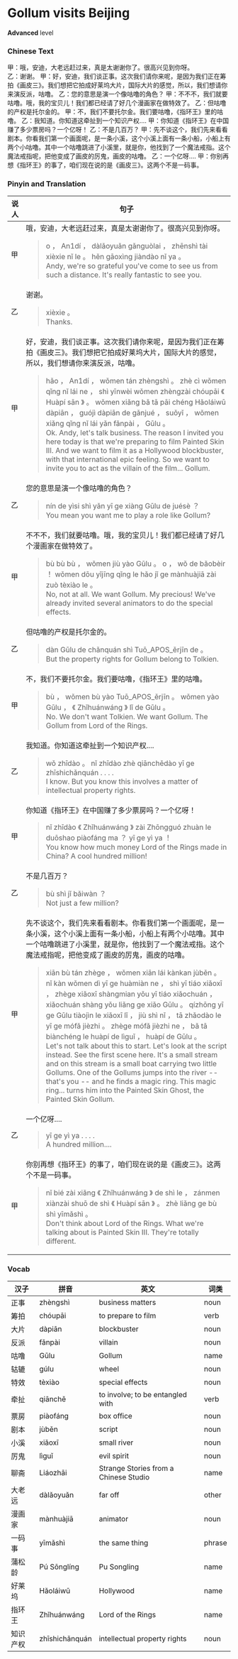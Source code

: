 # Gollum visits Beijing
**Advanced** level
### Chinese Text
甲：哦，安迪，大老远赶过来，真是太谢谢你了。很高兴见到你呀。<br />乙：谢谢。
甲：好，安迪，我们谈正事。这次我们请你来呢，是因为我们正在筹拍《画皮三》。我们想把它拍成好莱坞大片，国际大片的感觉，所以，我们想请你来演反派，咕噜。
乙：您的意思是演一个像咕噜的角色？
甲：不不不，我们就要咕噜。哦，我的宝贝儿！我们都已经请了好几个漫画家在做特效了。
乙：但咕噜的产权是托尔金的。
甲：不，我们不要托尔金。我们要咕噜，《指环王》里的咕噜。
乙：我知道。你知道这牵扯到一个知识产权....
甲：你知道《指环王》在中国赚了多少票房吗？一个亿呀！
乙：不是几百万？
甲：先不谈这个，我们先来看看剧本。你看我们第一个画面呢，是一条小溪，这个小溪上面有一条小船，小船上有两个小咕噜。其中一个咕噜跳进了小溪里，就是你，他找到了一个魔法戒指。这个魔法戒指呢，把他变成了画皮的厉鬼，画皮的咕噜。
乙：一个亿呀....
甲：你别再想《指环王》的事了，咱们现在说的是《画皮三》。这两个不是一码事。

### Pinyin and Translation
|说人|句子|
|----|----|
|甲|哦，安迪，大老远赶过来，真是太谢谢你了。很高兴见到你呀。<blockquote>o ， An1dí ， dàlǎoyuǎn gǎnguòlai ， zhēnshì tài xièxie nǐ le 。 hěn gāoxìng jiàndào nǐ ya 。<br />Andy, we're so grateful you've come to see us from such a distance. It's really fantastic to see you.</blockquote>|
|乙|谢谢。<blockquote>xièxie 。<br />Thanks.</blockquote>|
|甲|好，安迪，我们谈正事。这次我们请你来呢，是因为我们正在筹拍《画皮三》。我们想把它拍成好莱坞大片，国际大片的感觉，所以，我们想请你来演反派，咕噜。<blockquote>hǎo ， An1dí ， wǒmen tán zhèngshì 。 zhè cì wǒmen qǐng nǐ lái ne ， shì yīnwèi wǒmen zhèngzài chóupāi 《 Huàpí sān 》 。 wǒmen xiǎng bǎ tā pāi chéng Hǎoláiwū dàpiān ， guójì dàpiān de gǎnjué ， suǒyǐ ， wǒmen xiǎng qǐng nǐ lái yǎn fǎnpài ， Gūlu 。<br />Ok. Andy, let's talk business. The reason I invited you here today is that we're preparing to film Painted Skin III. And we want to film it as a Hollywood blockbuster, with that international epic feeling. So we want to invite you to act as the villain of the film... Gollum.</blockquote>|
|乙|您的意思是演一个像咕噜的角色？<blockquote>nín de yìsi shì yǎn yī ge xiàng Gūlu de juésè ？<br />You mean you want me to play a role like Gollum?</blockquote>|
|甲|不不不，我们就要咕噜。哦，我的宝贝儿！我们都已经请了好几个漫画家在做特效了。<blockquote>bù bù bù ， wǒmen jiù yào Gūlu 。 o ， wǒ de bǎobèir ！ wǒmen dōu yǐjīng qǐng le hǎo jǐ ge mànhuàjiā zài zuò tèxiào le 。<br />No, not at all. We want Gollum. My precious! We've already invited several animators to do the special effects.</blockquote>|
|乙|但咕噜的产权是托尔金的。<blockquote>dàn Gūlu de chǎnquán shì Tuō_APOS_ěrjīn de 。<br />But the property rights for Gollum belong to Tolkien.</blockquote>|
|甲|不，我们不要托尔金。我们要咕噜，《指环王》里的咕噜。<blockquote>bù ， wǒmen bù yào Tuō_APOS_ěrjīn 。 wǒmen yào Gūlu ， 《 Zhǐhuánwáng 》 lǐ de Gūlu 。<br />No. We don't want Tolkien. We want Gollum. The Gollum from Lord of the Rings.</blockquote>|
|乙|我知道。你知道这牵扯到一个知识产权....<blockquote>wǒ zhīdào 。 nǐ zhīdào zhè qiānchědào yī ge zhīshichǎnquán . . . .<br />I know. But you know this involves a matter of intellectual property rights.</blockquote>|
|甲|你知道《指环王》在中国赚了多少票房吗？一个亿呀！<blockquote>nǐ zhīdào 《 Zhǐhuánwáng 》 zài Zhōngguó zhuàn le duōshao piàofáng ma ？ yī ge yì ya ！<br />You know how much money Lord of the Rings made in China? A cool hundred million!</blockquote>|
|乙|不是几百万？<blockquote>bù shì jǐ bǎiwàn ？<br />Not just a few million?</blockquote>|
|甲|先不谈这个，我们先来看看剧本。你看我们第一个画面呢，是一条小溪，这个小溪上面有一条小船，小船上有两个小咕噜。其中一个咕噜跳进了小溪里，就是你，他找到了一个魔法戒指。这个魔法戒指呢，把他变成了画皮的厉鬼，画皮的咕噜。<blockquote>xiān bù tán zhège ， wǒmen xiān lái kànkan jùběn 。 nǐ kàn wǒmen dì  yī ge huàmiàn ne ， shì yī tiáo xiǎoxī ， zhège xiǎoxī shàngmian yǒu yī tiáo xiǎochuán ， xiǎochuán shàng yǒu liǎng ge xiǎo Gūlu 。 qízhōng yī ge Gūlu tiàojìn le xiǎoxī lǐ ， jiù shì nǐ ， tā zhǎodào le yī ge mófǎ jièzhi 。 zhège mófǎ jièzhi ne ， bǎ tā biànchéng le huàpí de lìguǐ ， huàpí de Gūlu 。<br />Let's not talk about this to start. Let's look at the script instead. See the first scene here. It's a small stream and on this stream is a small boat carrying two little Gollums. One of the Gollums jumps into the river -- that's you -- and he finds a magic ring. This magic ring... turns him into the Painted Skin Ghost, the Painted Skin Gollum.</blockquote>|
|乙|一个亿呀....<blockquote>yī ge yì ya . . . .<br />A hundred million....</blockquote>|
|甲|你别再想《指环王》的事了，咱们现在说的是《画皮三》。这两个不是一码事。<blockquote>nǐ bié zài xiǎng 《 Zhǐhuánwáng 》 de shì le ， zánmen xiànzài shuō de shì 《 Huàpí sān 》 。 zhè liǎng ge bù shì yīmǎshì 。<br />Don't think about Lord of the Rings. What we're talking about is Painted Skin III. They're totally different.</blockquote>|
### Vocab
|汉子|拼音|英文|词类|
|----|----|----|----|
|正事|zhèngshì|business matters|noun|
|筹拍|chóupāi|to prepare to film|verb|
|大片|dàpiān|blockbuster|noun|
|反派|fǎnpài|villain|noun|
|咕噜|Gūlu|Gollum|name|
|轱辘|gúlu|wheel|noun|
|特效|tèxiào|special effects|noun|
|牵扯|qiānchě|to involve; to be entangled with|verb|
|票房|piàofáng|box office|noun|
|剧本|jùběn|script|noun|
|小溪|xiǎoxī|small river|noun|
|厉鬼|lìguǐ|evil spirit|noun|
|聊斋|Liáozhāi|Strange Stories from a Chinese Studio|name|
|大老远|dàlǎoyuǎn|far off|other|
|漫画家|mànhuàjiā|animator|noun|
|一码事|yīmǎshì|the same thing|phrase|
|蒲松龄|Pú Sōnglíng|Pu Songling|name|
|好莱坞|Hǎoláiwū|Hollywood|name|
|指环王|Zhǐhuánwáng|Lord of the Rings|name|
|知识产权|zhīshichǎnquán|intellectual property rights|noun|